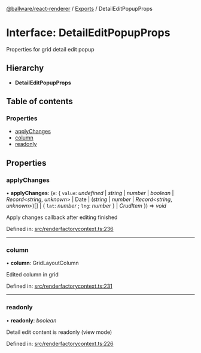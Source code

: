 [@ballware/react-renderer](../README.md) / [Exports](../modules.md) / DetailEditPopupProps

# Interface: DetailEditPopupProps

Properties for grid detail edit popup

## Hierarchy

* **DetailEditPopupProps**

## Table of contents

### Properties

- [applyChanges](detaileditpopupprops.md#applychanges)
- [column](detaileditpopupprops.md#column)
- [readonly](detaileditpopupprops.md#readonly)

## Properties

### applyChanges

• **applyChanges**: (`e`: { `value`: *undefined* \| *string* \| *number* \| *boolean* \| *Record*<*string*, *unknown*\> \| Date \| (*string* \| *number* \| *Record*<*string*, *unknown*\>)[] \| { `lat`: *number* ; `lng`: *number*  } \| *CrudItem*  }) => *void*

Apply changes callback after editing finished

Defined in: [src/renderfactorycontext.ts:236](https://github.com/frankball/ballware-react-renderer/blob/69adedb/src/renderfactorycontext.ts#L236)

___

### column

• **column**: GridLayoutColumn

Edited column in grid

Defined in: [src/renderfactorycontext.ts:231](https://github.com/frankball/ballware-react-renderer/blob/69adedb/src/renderfactorycontext.ts#L231)

___

### readonly

• **readonly**: *boolean*

Detail edit content is readonly (view mode)

Defined in: [src/renderfactorycontext.ts:226](https://github.com/frankball/ballware-react-renderer/blob/69adedb/src/renderfactorycontext.ts#L226)
